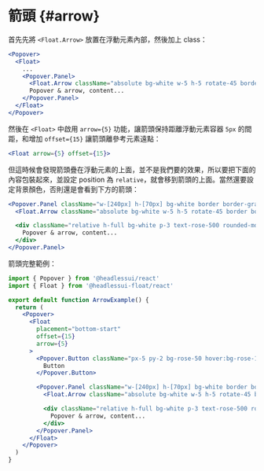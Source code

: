 # 箭頭 {#arrow}

首先先將 `<Float.Arrow>` 放置在浮動元素內部，然後加上 class：

```jsx {5,13}
<Popover>
  <Float>
    ...
    <Popover.Panel>
      <Float.Arrow className="absolute bg-white w-5 h-5 rotate-45 border border-gray-200" />
      Popover & arrow, content...
    </Popover.Panel>
  </Float>
</Popover>
```

然後在 `<Float>` 中啟用 `arrow={5}` 功能，讓箭頭保持距離浮動元素容器 `5px` 的間距，和增加 `offset={15}` 讓箭頭離參考元素遠點：

```jsx
<Float arrow={5} offset={15}>
```

但這時候會發現箭頭疊在浮動元素的上面，並不是我們要的效果，所以要把下面的內容包裝起來，並設定 position 為 `relative`，就會移到箭頭的上面。當然還要設定背景顏色，否則還是會看到下方的箭頭：

```jsx {1,4}
<Popover.Panel className="w-[240px] h-[70px] bg-white border border-gray-200 rounded-md shadow-lg focus:outline-none">
  <Float.Arrow className="absolute bg-white w-5 h-5 rotate-45 border border-gray-200" />

  <div className="relative h-full bg-white p-3 text-rose-500 rounded-md">
    Popover & arrow, content...
  </div>
</Popover.Panel>
```

箭頭完整範例：

```jsx
import { Popover } from '@headlessui/react'
import { Float } from '@headlessui-float/react'

export default function ArrowExample() {
  return (
    <Popover>
      <Float
        placement="bottom-start"
        offset={15}
        arrow={5}
      >
        <Popover.Button className="px-5 py-2 bg-rose-50 hover:bg-rose-100 text-rose-500 rounded">
          Button
        </Popover.Button>

        <Popover.Panel className="w-[240px] h-[70px] bg-white border border-gray-200 rounded-md shadow-lg focus:outline-none">
          <Float.Arrow className="absolute bg-white w-5 h-5 rotate-45 border border-gray-200" />

          <div className="relative h-full bg-white p-3 text-rose-500 rounded-md">
            Popover & arrow, content...
          </div>
        </Popover.Panel>
      </Float>
    </Popover>
  )
}
```
